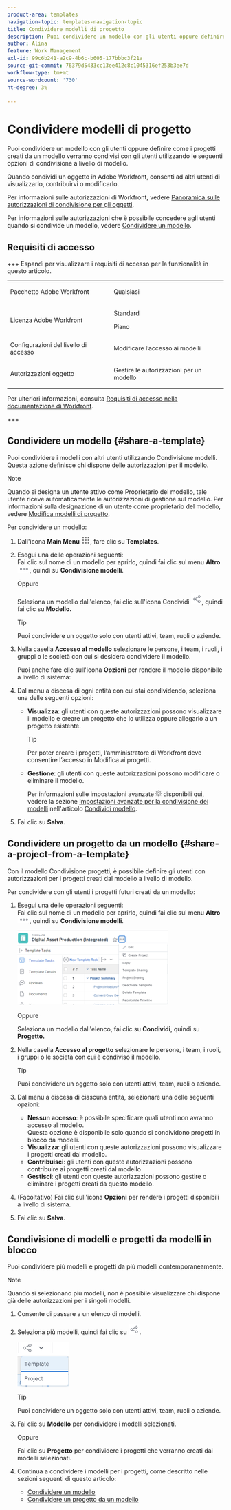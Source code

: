 ```yaml
---
product-area: templates
navigation-topic: templates-navigation-topic
title: Condividere modelli di progetto
description: Puoi condividere un modello con gli utenti oppure definire come i progetti creati da un modello verranno condivisi con gli utenti utilizzando le seguenti opzioni di condivisione a livello di modello.
author: Alina
feature: Work Management
exl-id: 99c6b241-a2c9-4b6c-b605-177bbbc3f21a
source-git-commit: 76379d5433cc13ee412c8c1045316ef253b3ee7d
workflow-type: tm+mt
source-wordcount: '730'
ht-degree: 3%

---
```


# Condividere modelli di progetto

Puoi condividere un modello con gli utenti oppure definire come i progetti creati da un modello verranno condivisi con gli utenti utilizzando le seguenti opzioni di condivisione a livello di modello.

Quando condividi un oggetto in Adobe Workfront, consenti ad altri utenti di visualizzarlo, contribuirvi o modificarlo.

Per informazioni sulle autorizzazioni di Workfront, vedere [Panoramica sulle autorizzazioni di condivisione per gli oggetti](../../../workfront-basics/grant-and-request-access-to-objects/sharing-permissions-on-objects-overview.md).

Per informazioni sulle autorizzazioni che è possibile concedere agli utenti quando si condivide un modello, vedere [Condividere un modello](../../../workfront-basics/grant-and-request-access-to-objects/share-a-template.md).

## Requisiti di accesso

+++ Espandi per visualizzare i requisiti di accesso per la funzionalità in questo articolo. 

<table style="table-layout:auto"> 
 <col> 
 <col> 
 <tbody> 
  <tr> 
   <td role="rowheader">Pacchetto Adobe Workfront</td> 
   <td> <p>Qualsiasi</p> </td> 
  </tr> 
  <tr> 
   <td role="rowheader">Licenza Adobe Workfront</td> 
   <td> <p>Standard</p>
   <p>Piano</p> </td> 
  </tr> 
  <tr> 
   <td role="rowheader">Configurazioni del livello di accesso</td> 
   <td> <p>Modificare l’accesso ai modelli</p>  </td> 
  </tr> 
  <tr> 
   <td role="rowheader">Autorizzazioni oggetto</td> 
   <td> <p>Gestire le autorizzazioni per un modello</p> </td> 
  </tr> 
 </tbody> 
</table>

Per ulteriori informazioni, consulta [Requisiti di accesso nella documentazione di Workfront](/help/quicksilver/administration-and-setup/add-users/access-levels-and-object-permissions/access-level-requirements-in-documentation.md).

+++


<!--Old:
<table style="table-layout:auto"> 
 <col> 
 <col> 
 <tbody> 
  <tr> 
   <td role="rowheader">Adobe Workfront plan*</td> 
   <td> <p>Any </p> </td> 
  </tr> 
  <tr> 
   <td role="rowheader">Adobe Workfront license*</td> 
   <td> <p>Plan </p> </td> 
  </tr> 
  <tr> 
   <td role="rowheader">Access level configurations*</td> 
   <td> <p>Edit access to Templates</p> <p>Note: If you still don't have access, ask your Workfront administrator if they set additional restrictions in your access level. For information on how a Workfront administrator can modify your access level, see <a href="../../../administration-and-setup/add-users/configure-and-grant-access/create-modify-access-levels.md" class="MCXref xref">Create or modify custom access levels</a>.</p> </td> 
  </tr> 
  <tr> 
   <td role="rowheader">Object permissions</td> 
   <td> <p>Manage permissions to a template</p> <p>For information on requesting additional access, see <a href="../../../workfront-basics/grant-and-request-access-to-objects/request-access.md" class="MCXref xref">Request access to objects </a>.</p> </td> 
  </tr> 
 </tbody> 
</table>-->

## Condividere un modello {#share-a-template}

Puoi condividere i modelli con altri utenti utilizzando Condivisione modelli. Questa azione definisce chi dispone delle autorizzazioni per il modello.

>[!NOTE]
>
>Quando si designa un utente attivo come Proprietario del modello, tale utente riceve automaticamente le autorizzazioni di gestione sul modello. Per informazioni sulla designazione di un utente come proprietario del modello, vedere [Modifica modelli di progetto](../../../manage-work/projects/create-and-manage-templates/edit-templates.md).

Per condividere un modello:

1. Dall&#39;icona **Main Menu** ![Main Menu icon](assets/main-menu-icon.png), fare clic su **Templates**.

1. Esegui una delle operazioni seguenti:\
   Fai clic sul nome di un modello per aprirlo, quindi fai clic sul menu **Altro** ![Icona Altro](assets/more-icon.png), quindi su **Condivisione modelli**.

   Oppure

   Seleziona un modello dall&#39;elenco, fai clic sull&#39;icona Condividi ![](assets/share-icon.png), quindi fai clic su **Modello.**

   >[!TIP]
   >
   >Puoi condividere un oggetto solo con utenti attivi, team, ruoli o aziende.

1. Nella casella **Accesso al modello** selezionare le persone, i team, i ruoli, i gruppi o le società con cui si desidera condividere il modello.

   Puoi anche fare clic sull&#39;icona **Opzioni** per rendere il modello disponibile a livello di sistema:

1. Dal menu a discesa di ogni entità con cui stai condividendo, seleziona una delle seguenti opzioni:

   * **Visualizza**: gli utenti con queste autorizzazioni possono visualizzare il modello e creare un progetto che lo utilizza oppure allegarlo a un progetto esistente.

     >[!TIP]
     >
     >Per poter creare i progetti, l’amministratore di Workfront deve consentire l’accesso in Modifica ai progetti.

   * **Gestione**: gli utenti con queste autorizzazioni possono modificare o eliminare il modello.

     Per informazioni sulle impostazioni avanzate ![](assets/gear-icon-in-access-levels.png) disponibili qui, vedere la sezione [Impostazioni avanzate per la condivisione dei modelli](../../../workfront-basics/grant-and-request-access-to-objects/share-a-template.md#template-permissions) nell&#39;articolo [Condividi modello](../../../workfront-basics/grant-and-request-access-to-objects/share-a-template.md).

1. Fai clic su **Salva**.

## Condividere un progetto da un modello {#share-a-project-from-a-template}

Con il modello Condivisione progetti, è possibile definire gli utenti con autorizzazioni per i progetti creati dal modello a livello di modello.

Per condividere con gli utenti i progetti futuri creati da un modello:

1. Esegui una delle operazioni seguenti:\
   Fai clic sul nome di un modello per aprirlo, quindi fai clic sul menu **Altro** ![Icona Altro](assets/more-icon.png), quindi su **Condivisione modelli**.

   ![Condividi progetto da modello](assets/project-sharing-on-template-nwe-2022-350x172.png)

   Oppure

   Seleziona un modello dall&#39;elenco, fai clic su **Condividi**, quindi su **Progetto.**

1. Nella casella **Accesso al progetto** selezionare le persone, i team, i ruoli, i gruppi o le società con cui è condiviso il modello.

   >[!TIP]
   >
   >Puoi condividere un oggetto solo con utenti attivi, team, ruoli o aziende.

1. Dal menu a discesa di ciascuna entità, selezionare una delle seguenti opzioni:

   * **Nessun accesso**: è possibile specificare quali utenti non avranno accesso al modello.\
     Questa opzione è disponibile solo quando si condividono progetti in blocco da modelli. 
   * **Visualizza**: gli utenti con queste autorizzazioni possono visualizzare i progetti creati dal modello.
   * **Contribuisci**: gli utenti con queste autorizzazioni possono contribuire ai progetti creati dal modello 
   * **Gestisci**: gli utenti con queste autorizzazioni possono gestire o eliminare i progetti creati da questo modello.

1. (Facoltativo) Fai clic sull&#39;icona **Opzioni** per rendere i progetti disponibili a livello di sistema.
1. Fai clic su **Salva**.

<!--
<div data-mc-conditions="QuicksilverOrClassic.Draft mode">
<h3>Overview of project sharing from other sources</h3>
<p>You may already have been assigned access to projects from other areas of Workfront. <br>You may have been assigned access to projects from the following areas: </p>
<ul>
<li>When a project is created<br>For more information about sharing projects when the project is created, see the "Access" section in <a href="../../../manage-work/projects/manage-projects/edit-projects.md" class="MCXref xref">Edit projects</a>.</li>
<li>When your Workfront administrator sets user access levels<br>For more information about setting access levels, see <a href="../../../administration-and-setup/add-users/configure-and-grant-access/create-modify-access-levels.md" class="MCXref xref">Create or modify custom access levels</a>.</li>
<li>When using the project access template</li>
</ul>
<p>When using the Template Project Sharing feature, if a user's access to a project is View, but you set the access permissions for Template Project Sharing to Manage, the user will have Manage permission for every project created using this specific template. The user will only have View permission for the other projects they are on.</p>
</div>
-->

## Condivisione di modelli e progetti da modelli in blocco

Puoi condividere più modelli e progetti da più modelli contemporaneamente.

>[!NOTE]
>
>Quando si selezionano più modelli, non è possibile visualizzare chi dispone già delle autorizzazioni per i singoli modelli.

1. Consente di passare a un elenco di modelli.
1. Seleziona più modelli, quindi fai clic su ![Condividi](assets/share-icon.png).

   ![Condivisione di modelli o progetti in blocco](assets/share-templates-projects-in-bulk-link-in-toolbar-nwe-2022.png)

   >[!TIP]
   >
   >Puoi condividere un oggetto solo con utenti attivi, team, ruoli o aziende.

1. Fai clic su **Modello** per condividere i modelli selezionati.

   Oppure

   Fai clic su **Progetto** per condividere i progetti che verranno creati dai modelli selezionati.

1. Continua a condividere i modelli per i progetti, come descritto nelle sezioni seguenti di questo articolo:

   * [Condividere un modello](#share-a-template)
   * [Condividere un progetto da un modello](#share-a-project-from-a-template)
